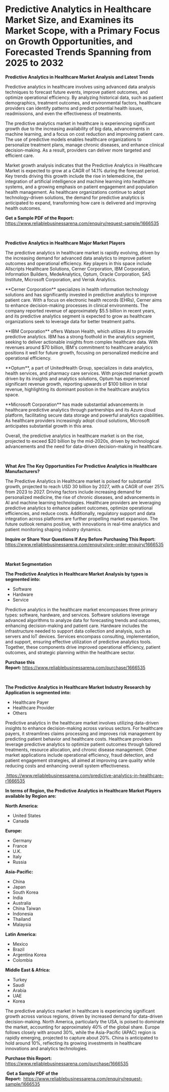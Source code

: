 <p><h1>Predictive Analytics in Healthcare Market Size, and Examines its Market Scope, with a Primary Focus on Growth Opportunities, and Forecasted Trends Spanning from 2025 to 2032</h1></p><p><strong>Predictive Analytics in Healthcare Market Analysis and Latest Trends</strong></p>
<p><p>Predictive analytics in healthcare involves using advanced data analysis techniques to forecast future events, improve patient outcomes, and optimize operational efficiency. By analyzing historical data, such as patient demographics, treatment outcomes, and environmental factors, healthcare providers can identify patterns and predict potential health issues, readmissions, and even the effectiveness of treatments.</p><p>The predictive analytics market in healthcare is experiencing significant growth due to the increasing availability of big data, advancements in machine learning, and a focus on cost reduction and improving patient care. The use of predictive models enables healthcare organizations to personalize treatment plans, manage chronic diseases, and enhance clinical decision-making. As a result, providers can deliver more targeted and efficient care.</p><p>Market growth analysis indicates that the Predictive Analytics in Healthcare Market is expected to grow at a CAGR of 14.1% during the forecast period. Key trends driving this growth include the rise in telemedicine, the integration of artificial intelligence and machine learning into healthcare systems, and a growing emphasis on patient engagement and population health management. As healthcare organizations continue to adopt technology-driven solutions, the demand for predictive analytics is anticipated to expand, transforming how care is delivered and improving health outcomes.</p></p>
<p><strong>Get a Sample PDF of the Report:&nbsp;</strong> <a href="https://www.reliablebusinessarena.com/enquiry/request-sample/1666535?utm_campaign=2206&utm_medium=2&utm_source=Github&utm_content=ia&utm_term=16042025&utm_id=predictive-analytics-in-healthcare">https://www.reliablebusinessarena.com/enquiry/request-sample/1666535</a></p>
<p>&nbsp;</p>
<p><strong>Predictive Analytics in Healthcare Major Market Players</strong></p>
<p><p>The predictive analytics in healthcare market is rapidly evolving, driven by the increasing demand for advanced data analytics to improve patient outcomes and operational efficiency. Key players in this space include Allscripts Healthcare Solutions, Cerner Corporation, IBM Corporation, Information Builders, MedeAnalytics, Optum, Oracle Corporation, SAS Institute, Microsoft Corporation, and Verisk Analytics.</p><p>**Cerner Corporation** specializes in health information technology solutions and has significantly invested in predictive analytics to improve patient care. With a focus on electronic health records (EHRs), Cerner aims to enhance decision-making processes in clinical environments. The company reported revenue of approximately $5.5 billion in recent years, and its predictive analytics segment is expected to grow as healthcare organizations seek to leverage data for better treatment paths.</p><p>**IBM Corporation** offers Watson Health, which utilizes AI to provide predictive analytics. IBM has a strong foothold in the analytics segment, seeking to deliver actionable insights from complex healthcare data. With revenues around $70 billion, IBM's commitment to healthcare analytics positions it well for future growth, focusing on personalized medicine and operational efficiency.</p><p>**Optum**, a part of UnitedHealth Group, specializes in data analytics, health services, and pharmacy care services. With projected market growth driven by its insights and analytics solutions, Optum has experienced significant revenue growth, reporting upwards of $100 billion in total revenue, highlighting its dominant position in the healthcare analytics space.</p><p>**Microsoft Corporation** has made substantial advancements in healthcare predictive analytics through partnerships and its Azure cloud platform, facilitating secure data storage and powerful analytics capabilities. As healthcare providers increasingly adopt cloud solutions, Microsoft anticipates substantial growth in this area.</p><p>Overall, the predictive analytics in healthcare market is on the rise, projected to exceed $20 billion by the mid-2020s, driven by technological advancements and the need for data-driven decision-making in healthcare.</p></p>
<p>&nbsp;</p>
<p><strong>What Are The Key Opportunities For Predictive Analytics in Healthcare Manufacturers?</strong></p>
<p><p>The Predictive Analytics in Healthcare market is poised for substantial growth, projected to reach USD 30 billion by 2027, with a CAGR of over 25% from 2023 to 2027. Driving factors include increasing demand for personalized medicine, the rise of chronic diseases, and advancements in AI and machine learning technologies. Healthcare providers are leveraging predictive analytics to enhance patient outcomes, optimize operational efficiencies, and reduce costs. Additionally, regulatory support and data integration across platforms are further propelling market expansion. The future outlook remains positive, with innovations in real-time analytics and patient monitoring shaping industry dynamics.</p></p>
<p><strong>Inquire or Share Your Questions If Any Before Purchasing This Report:</strong> <a href="https://www.reliablebusinessarena.com/enquiry/pre-order-enquiry/1666535?utm_campaign=2206&utm_medium=2&utm_source=Github&utm_content=ia&utm_term=16042025&utm_id=predictive-analytics-in-healthcare">https://www.reliablebusinessarena.com/enquiry/pre-order-enquiry/1666535</a></p>
<p>&nbsp;</p>
<p><strong>Market Segmentation</strong></p>
<p><strong>The Predictive Analytics in Healthcare Market Analysis by types is segmented into:</strong></p>
<p><ul><li>Software</li><li>Hardware</li><li>Service</li></ul></p>
<p><p>Predictive analytics in the healthcare market encompasses three primary types: software, hardware, and services. Software solutions leverage advanced algorithms to analyze data for forecasting trends and outcomes, enhancing decision-making and patient care. Hardware includes the infrastructure needed to support data collection and analysis, such as servers and IoT devices. Services encompass consulting, implementation, and support, ensuring effective utilization of predictive analytics tools. Together, these components drive improved operational efficiency, patient outcomes, and strategic planning within the healthcare sector.</p></p>
<p><strong>Purchase this Report:&nbsp;</strong><a href="https://www.reliablebusinessarena.com/purchase/1666535?utm_campaign=2206&utm_medium=2&utm_source=Github&utm_content=ia&utm_term=16042025&utm_id=predictive-analytics-in-healthcare">https://www.reliablebusinessarena.com/purchase/1666535</a></p>
<p>&nbsp;</p>
<p><strong>The Predictive Analytics in Healthcare Market Industry Research by Application is segmented into:</strong></p>
<p><ul><li>Healthcare Payer</li><li>Healthcare Provider</li><li>Others</li></ul></p>
<p><p>Predictive analytics in the healthcare market involves utilizing data-driven insights to enhance decision-making across various sectors. For healthcare payers, it streamlines claims processing and improves risk management by predicting patient behavior and healthcare costs. Healthcare providers leverage predictive analytics to optimize patient outcomes through tailored treatments, resource allocation, and chronic disease management. Other market applications include operational efficiency, fraud detection, and patient engagement strategies, all aimed at improving care quality while reducing costs and enhancing overall system effectiveness.</p></p>
<p><a href="https://www.reliablebusinessarena.com/predictive-analytics-in-healthcare-r1666535?utm_campaign=2206&utm_medium=2&utm_source=Github&utm_content=ia&utm_term=16042025&utm_id=predictive-analytics-in-healthcare">&nbsp;https://www.reliablebusinessarena.com/predictive-analytics-in-healthcare-r1666535</a></p>
<p><strong>In terms of Region, the Predictive Analytics in Healthcare Market Players available by Region are:</strong></p>
<p>
    <p> <strong> North America: </strong>
        <ul>
            <li>United States</li>
            <li>Canada</li>
        </ul>
        </p> 
    <p> <strong> Europe: </strong>
        <ul>
            <li>Germany</li>
            <li>France</li>
            <li>U.K.</li>
            <li>Italy</li>
            <li>Russia</li>
        </ul>
        </p> 
    <p> <strong> Asia-Pacific: </strong>
        <ul>
            <li>China</li>
            <li>Japan</li>
            <li>South Korea</li>
            <li>India</li>
            <li>Australia</li>
            <li>China Taiwan</li>
            <li>Indonesia</li>
            <li>Thailand</li>
            <li>Malaysia</li>
        </ul>
        </p> 
    <p> <strong> Latin America: </strong>
        <ul>
            <li>Mexico</li>
            <li>Brazil</li>
            <li>Argentina Korea</li>
            <li>Colombia</li>
        </ul>
        </p> 
    <p> <strong> Middle East & Africa: </strong>
        <ul>
            <li>Turkey</li>
            <li>Saudi</li>
            <li>Arabia</li>
            <li>UAE</li>
            <li>Korea</li>
        </ul>
    </p>
    </p>
<p><p>The predictive analytics market in healthcare is experiencing significant growth across various regions, driven by increased demand for data-driven decision-making. North America, particularly the USA, is poised to dominate the market, accounting for approximately 40% of the global share. Europe follows closely with around 30%, while the Asia-Pacific (APAC) region is rapidly emerging, projected to capture about 20%. China is anticipated to hold around 10%, reflecting its growing investments in healthcare innovations and analytics technologies.</p></p>
<p><strong>Purchase this Report: </strong><a href="https://www.reliablebusinessarena.com/purchase/1666535?utm_campaign=2206&utm_medium=2&utm_source=Github&utm_content=ia&utm_term=16042025&utm_id=predictive-analytics-in-healthcare">https://www.reliablebusinessarena.com/purchase/1666535</a></p>
<p>&nbsp;<strong>Get a Sample PDF of the Report:&nbsp;&nbsp;</strong><a href="https://www.reliablebusinessarena.com/enquiry/request-sample/1666535?utm_campaign=2206&utm_medium=2&utm_source=Github&utm_content=ia&utm_term=16042025&utm_id=predictive-analytics-in-healthcare">https://www.reliablebusinessarena.com/enquiry/request-sample/1666535</a></p>
<p><strong></strong></p>
<p><p></p><p></p><p></p></p>